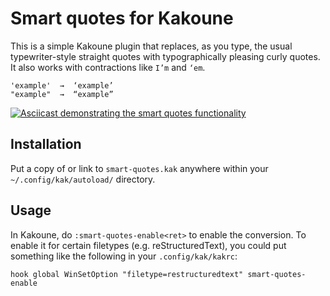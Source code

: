 # Smart quotes for Kakoune

This is a simple Kakoune plugin that replaces, as you type, the usual
typewriter-style straight quotes with typographically pleasing curly
quotes. It also works with contractions like `I’m` and `‘em`.

    'example'  →  ‘example’
    "example"  →  “example”

[![Asciicast demonstrating the smart quotes
functionality](https://asciinema.org/a/9mfchs3KboH7EAwgGSV86F034.svg)](https://asciinema.org/a/9mfchs3KboH7EAwgGSV86F034)

## Installation

Put a copy of or link to `smart-quotes.kak` anywhere within your
`~/.config/kak/autoload/` directory.

## Usage

In Kakoune, do `:smart-quotes-enable<ret>` to enable the conversion. To
enable it for certain filetypes (e.g. reStructuredText), you could put
something like the following in your `.config/kak/kakrc`:

    hook global WinSetOption "filetype=restructuredtext" smart-quotes-enable
